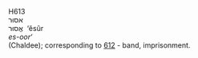 <body>
  <p>H613<br>  אסוּר  <br> אֱסוּר  ‎  ‘ĕsûr  <br><i>es-oor‘ </i><br>(Chaldee); corresponding to <a href="h0612.htm">612</a>  - band, imprisonment.<br></p>
 </body>